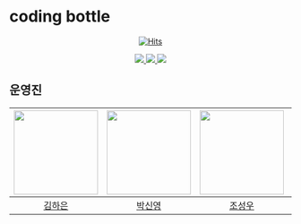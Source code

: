 # coding bottle

<div align="center">
  
[![Hits](https://hits.seeyoufarm.com/api/count/incr/badge.svg?url=https%3A%2F%2Fgithub.com%2FcodingBottle&count_bg=%2334ACE0&title_bg=%23D2DDE7&icon=&icon_color=%23D92323&title=%F0%9F%9A%A4&edge_flat=true)](https://hits.seeyoufarm.com)

</div>

<div align="center">
<a href="mailto:codingbottleskhu@gmail.com">
<img src="https://img.shields.io/badge/Gmail-D14836?style=for-the-badge&logo=gmail&logoColor=white" />
</a>
<a href="https://www.instagram.com/codingbottle/">
<img src="https://img.shields.io/badge/Instagram-E4405F?style=for-the-badge&logo=instagram&logoColor=white" />
</a>
  <a href="https://www.youtube.com/channel/UC6LdMAl1gc2eW6d1bPEFOSw">
<img src="https://img.shields.io/badge/YouTube-FF0000?style=for-the-badge&logo=youtube&logoColor=white" />
</a>
</div>

<div>

## 운영진

| <img src="https://avatars.githubusercontent.com/u/72500673?v=4" width="150px" /> | <img src="https://avatars.githubusercontent.com/u/114901417?v=4" width="150px" /> | <img src="https://avatars.githubusercontent.com/u/57248278?v=4" width="150px" /> | <img src="https://avatars.githubusercontent.com/u/113246619?v=4" width="150px" /> | <img src="https://avatars.githubusercontent.com/u/63100352?v=4" width="150px" /> | <img src="https://avatars.githubusercontent.com/u/102283844?v=4" width="150px" /> | <img src="https://avatars.githubusercontent.com/u/103248892?v=4" width="150px" /> |
| :------------------------------------------------------------------------------: | :------------------------------------------------------------------------------: | :------------------------------------------------------------------------------: | :------------------------------------------------------------------------------: | :------------------------------------------------------------------------------: | :------------------------------------------------------------------------------: | :------------------------------------------------------------------------------: |
|                       [김하은](https://github.com/hanni66)                       |                      [박신영](https://github.com/ParkSY0919)                      |                       [조성우](https://github.com/vact19)                        |                      [최기웅](https://github.com/giwoong01)                      |                     [한슬희](https://github.com/hanseulhee)                      |                     [이은지](https://github.com/Lee2Eunji)                      |                     [왕서희](https://github.com/WangSeohee)                      |

</div>
